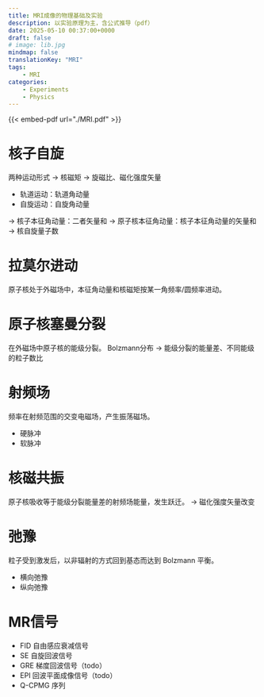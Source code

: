 ```yaml
---
title: MRI成像的物理基础及实验
description: 以实验原理为主，含公式推导（pdf）
date: 2025-05-10 00:37:00+0000
draft: false
# image: lib.jpg
mindmap: false
translationKey: "MRI"
tags: 
    - MRI
categories:
    - Experiments
    - Physics
---
```


{{< embed-pdf url="./MRI.pdf" >}}

# 核子自旋
两种运动形式 $\to$ 核磁矩 $\to$ 旋磁比、磁化强度矢量
- 轨道运动：轨道角动量
- 自旋运动：自旋角动量

$\to$ 核子本征角动量：二者矢量和
$\to$ 原子核本征角动量：核子本征角动量的矢量和
$\to$ 核自旋量子数

# 拉莫尔进动
原子核处于外磁场中，本征角动量和核磁矩按某一角频率/圆频率进动。

# 原子核塞曼分裂
在外磁场中原子核的能级分裂。
Bolzmann分布 $\to$ 能级分裂的能量差、不同能级的粒子数比

# 射频场
频率在射频范围的交变电磁场，产生振荡磁场。
- 硬脉冲
- 软脉冲

# 核磁共振
原子核吸收等于能级分裂能量差的射频场能量，发生跃迁。
$\to$ 磁化强度矢量改变

# 弛豫
粒子受到激发后，以非辐射的方式回到基态而达到 Bolzmann 平衡。
- 横向弛豫
- 纵向弛豫

# MR信号
- FID 自由感应衰减信号
- SE 自旋回波信号
- GRE 梯度回波信号（todo）
- EPI 回波平面成像信号（todo）
- Q-CPMG 序列
